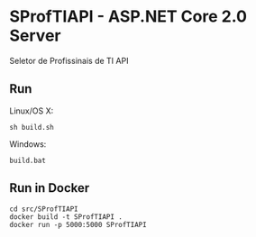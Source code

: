 # SProfTIAPI - ASP.NET Core 2.0 Server

Seletor de Profissinais de TI API

## Run

Linux/OS X:

```
sh build.sh
```

Windows:

```
build.bat
```

## Run in Docker

```
cd src/SProfTIAPI
docker build -t SProfTIAPI .
docker run -p 5000:5000 SProfTIAPI
```
